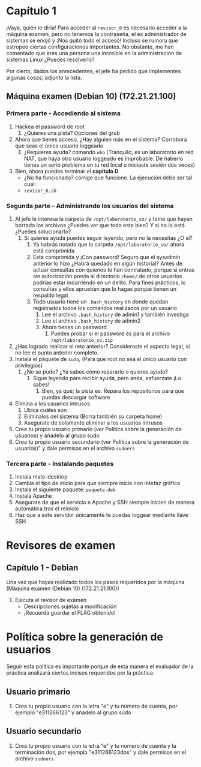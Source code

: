 # Capítulo 1
¡Vaya, quién lo diría! Para acceder al `revisor_0` es necesario acceder a la máquina examen, pero no tenemos la contraseña; el ex administrador de sistemas se enojó y ¡Nos quitó todo el accesó! Incluso se rumora que estropeo ciertas configuraciones importantes.
No obstante, me han comentado que eres una persona una increíble en la administración de sistemas Linux ¿Puedes resolverlo? 

Por cierto, dados los antecedentes, el jefe ha pedido que implementes algunas cosas; adjunto la lista.

## Máquina examen (Debian 10) (172.21.21.100)

### Primera parte - Accediendo al sistema
1. Hackea el password de root 
	1. ¿Quieres una pista? Opciones del grub
1. Ahora que tienes acceso, ¿Hay alguien más en el sistema? Corrobora que seas el único usuario loggeado
	1. ¿Requieres ayuda? comando `who` (Tranquilo, es un laboratorio en red NAT, que haya otro usuario loggeado es improbable. De haberlo tienes un serio problema en tu red local o iniciaste sesión dos veces)
1. Bien, ahora puedes terminar el **capítulo 0**
	+ ¿No ha funcionado? corrige que funcione. La ejecución debe ser tal cual:
	+ `revisor_0.sh`

### Segunda parte - Administrando los usuarios del sistema
1. Al jefe le interesa la carpeta de `/opt/laboratorio_so/` y teme que hayan borrado los archivos ¿Puedes ver que todo este bien? Y si no lo está ¿Puedes solucionarlo?
	1. Si quieres ayuda puedes seguir leyendo, pero no la necesitas ¿O sí?
		1. Ya habrás notado que la carpeta `/opt/laboratorio_so/` ahora está comprimida 
		1. Esta comprimida y ¡Con password! Seguro que el sysadmin anterior lo hizo ¿Habrá quedado en algún historial? Antes de actuar consultas con quienes te han contratado, porque si entras sin autorización previa al directorio `/home/` de otros usuarios podrías estar incurriendo en un delito. Para fines prácticos, lo consultas y ellos aprueban que lo hagas porque tienen un respaldo legal.
		1. Todo usuario tiene un `.bash_history` en donde quedan registrados todos los comandos realizados por un usuario
			1. Lee el archivo `.bash_history` de admin1 y también investiga
			1. Lee el archivo `.bash_history` de admin2
			1. Ahora tienes un password 
				1. Puedes probar si el password es para el archivo `/opt/laboratorio_so.zip` 
1. ¿Has logrado realizar el reto anterior? Consideraste el aspecto legal, si no lee el punto anterior completo.
1. Instala el páquete de `sudo`, (Para que root no sea el único usuario con privilegios)
	1. ¿No se pudo? ¿Ya sabes cómo repararlo o quieres ayuda?
		1. Sigue leyendo para recibir ayuda, pero anda, esfuerzate ¡Lo sabes!
			1. Bien, ya qué; la pista es: Repara los repositorios para que puedas descargar software
1. Elimina a los usuarios intrusos
	1. Ubica cuáles son
	1. Eliminalos del sistema (Borra también su carpeta home)
	1. Asegurate de solamente eliminar a los usuarios intrusos
1. Crea tu propio usuario primario (ver Política sobre la generación de usuarios) y añadelo al grupo sudo
1. Crea tu propio usuario secundario (ver Política sobre la generación de usuarios)" y dale permisos en el archivo `sudoers`

### Tercera parte - Instalando paquetes
1. Instala mate-desktop
1. Cambia el tipo de inicio para que siempre inicie con intefaz gráfica
1. Instala el siguiente paquete: `paquete.deb`
1. Instala Apache
1. Asegurate de que el servicio e Apache y SSH siempre inicien de manera automática tras el reinicio
1. Haz que a este servidor únicamente te puedas loggear mediante llave SSH

# Revisores de examen

## Capítulo 1 - Debian
Una vez que hayas realizado todos los pasos requeridos por la máquina (Máquina examen (Debian 10) (172.21.21.100)) 
1. Ejecuta el revisor de exámen
	- Descripciones sujetas a modificación
	- ¡Recuerda guardar el FLAG obtenido!

# Política sobre la generación de usuarios
Seguir esta política es importante porque de esta manera el evaluador de la práctica analizará ciertos incisos requeridos por la práctica.

## Usuario primario
1. Crea tu propio usuario con la letra "e" y tu número de cuenta, por ejemplo "e311266123" y añadelo al grupo sudo

## Usuario secundario
1. Crea tu propio usuario con la letra "e" y tu número de cuenta y la terminación dos, por ejemplo "e311266123dos" y dale permisos en el archivo `sudoers`
